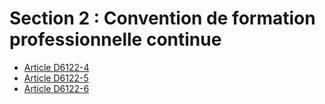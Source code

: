 # Section 2 : Convention de formation professionnelle continue

* [Article D6122-4](./LEGIARTI000018524296.md)
* [Article D6122-5](./LEGIARTI000018524294.md)
* [Article D6122-6](./LEGIARTI000018524292.md)
